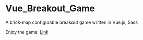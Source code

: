 # Vue_Breakout_Game
A brick-map configurable breakout game written in Vue.js, Sass

Enjoy the game: <a href="https://enochwong3111.github.io/Vue_Breakout_Game/play/">Link</a>
